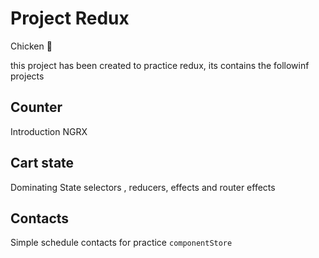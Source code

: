 # Project Redux

Chicken 🐤

this project has been created to practice redux, its contains the followinf projects

## Counter

Introduction NGRX

## Cart state

Dominating State selectors , reducers, effects and router effects

## Contacts

Simple schedule contacts for practice `componentStore`

